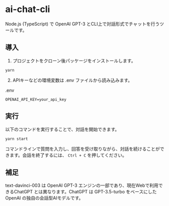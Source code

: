 # ai-chat-cli

Node.js (TypeScript) で OpenAI GPT-3 とCLI上で対話形式でチャットを行うツールです。

## 導入

1. プロジェクトをクローン後パッケージをインストールします。
```
yarn
```

2. APIキーなどの環境変数は .env ファイルから読み込みます。

.env
```
OPENAI_API_KEY=your_api_key
```

## 実行

以下のコマンドを実行することで、対話を開始できます。

```
yarn start
```

コマンドラインで質問を入力し、回答を受け取りながら、対話を続けることができます。会話を終了するには、 `Ctrl + C` を押してください。

## 補足

text-davinci-003 は OpenAI GPT-3 エンジンの一部であり、現在Webで利用できるChatGPT とは異なります。ChatGPT は GPT-3.5-turbo をベースにした OpenAI の独自の会話型AIモデルです。
